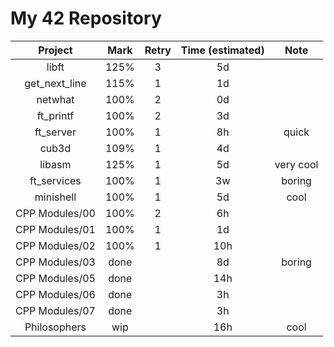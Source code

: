 # My 42 Repository

|     Project    | Mark | Retry | Time (estimated) |    Note   |
|:--------------:|:----:|:-----:|:----------------:|:---------:|
|      libft     | 125% |   3   |        5d        |           |
|  get_next_line | 115% |   1   |        1d        |           |
|     netwhat    | 100% |   2   |        0d        |           |
|    ft_printf   | 100% |   2   |        3d        |           |
|    ft_server   | 100% |   1   |        8h        |   quick   |
|      cub3d     | 109% |   1   |        4d        |           |
|     libasm     | 125% |   1   |        5d        | very cool |
|   ft_services  | 100% |   1   |        3w        |   boring  |
|    minishell   | 100% |   1   |        5d        |    cool   |
| CPP Modules/00 | 100% |   2   |        6h        |           |
| CPP Modules/01 | 100% |   1   |        1d        |           |
| CPP Modules/02 | 100% |   1   |        10h       |           |
| CPP Modules/03 | done |       |        8d        |   boring  |
| CPP Modules/05 | done |       |        14h       |           |
| CPP Modules/06 | done |       |        3h        |           |
| CPP Modules/07 | done |       |        3h        |           |
|  Philosophers  |  wip |       |        16h       |    cool   |
